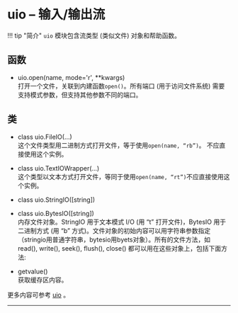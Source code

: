 # **uio** – 输入/输出流

!!! tip "简介"
    `uio` 模块包含流类型 (类似文件) 对象和帮助函数。

## 函数

- uio.open(name, mode='r', **kwargs)  
  打开一个文件，关联到内建函数``open()``。所有端口 (用于访问文件系统) 需要支持模式参数，但支持其他参数不同的端口。

## 类

- class uio.FileIO(...)  
  这个文件类型用二进制方式打开文件，等于使用``open(name, “rb”)``。 不应直接使用这个实例。

- class uio.TextIOWrapper(...)  
  这个类型以文本方式打开文件，等同于使用``open(name, “rt”)``不应直接使用这个实例。

- class uio.StringIO([string])  

- class uio.BytesIO([string])  
  内存文件对象。StringIO 用于文本模式 I/O (用 “t” 打开文件)，BytesIO 用于二进制方式 (用 “b” 方式)。文件对象的初始内容可以用字符串参数指定（stringio用普通字符串，bytesio用byets对象）。所有的文件方法，如 read(), write(), seek(), flush(), close() 都可以用在这些对象上，包括下面方法:

- getvalue()  
  获取缓存区内容。
  
更多内容可参考  [uio](http://docs.micropython.org/en/latest/pyboard/library/uio.html) 。

----------
